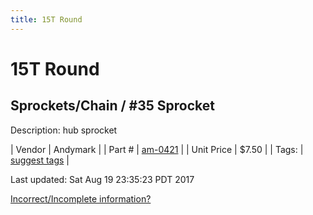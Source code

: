 ```yaml
---
title: 15T Round
---
```


# 15T Round
## Sprockets/Chain / #35 Sprocket
Description: 	hub sprocket 

| Vendor | Andymark | 
| Part # | [am-0421](http://www.andymark.com/Sprocket-p/am-0421.htm) | 
| Unit Price | $7.50 | 
| Tags: | [suggest tags](https://docs.google.com/forms/d/e/1FAIpQLSeWyY8v3RgOty-MyWmh9U0iivNYN_molChYyS-0U-o-kOAv_g/viewform) | 

Last updated: Sat Aug 19 23:35:23 PDT 2017

 [Incorrect/Incomplete information?](https://docs.google.com/forms/d/e/1FAIpQLSeWyY8v3RgOty-MyWmh9U0iivNYN_molChYyS-0U-o-kOAv_g/viewform)